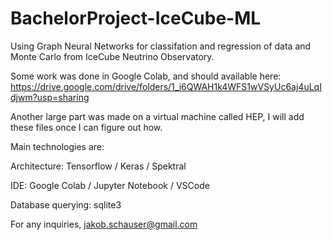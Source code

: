 # BachelorProject-IceCube-ML

Using Graph Neural Networks for classifation and regression of data and Monte Carlo from IceCube Neutrino Observatory.

Some work was done in Google Colab, and should available here: https://drive.google.com/drive/folders/1_i6QWAH1k4WFS1wVSyUc6aj4uLqIdjwm?usp=sharing

Another large part was made on a virtual machine called HEP, I will add these files once I can figure out how.

Main technologies are:

  Architecture: Tensorflow / Keras / Spektral
  
  IDE: Google Colab / Jupyter Notebook / VSCode
  
  Database querying: sqlite3

For any inquiries, jakob.schauser@gmail.com
